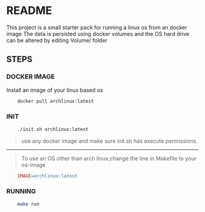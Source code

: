 # README
This project is a small starter pack for running a linux os from an docker image
The data is persisted using docker volumes and the OS hard drive can be altered by editing Volume/ folder

## STEPS
### DOCKER IMAGE
Install an image of your linux based os
```bash
    docker pull archlinux:latest
```

### INIT
```bash
    ./init.sh archlinux:latest
```
> use any docker image and make sure init.sh has execute permissions.
----
> To use an OS other than arch linux,change the line in Makefile to your os-image
```Makefile
    IMAGE=archlinux:latest
```

### RUNNING
```bash
    make run
```
